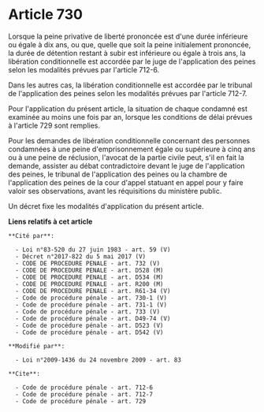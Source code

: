 # Article 730

Lorsque la peine privative de liberté prononcée est d'une durée inférieure ou égale à dix ans, ou que, quelle que soit la
peine initialement prononcée, la durée de détention restant à subir est inférieure ou égale à trois ans, la libération
conditionnelle est accordée par le juge de l'application des peines selon les modalités prévues par l'article 712-6. 

Dans les autres cas, la libération conditionnelle est accordée par le tribunal de l'application des peines selon les
modalités prévues par l'article 712-7. 

Pour l'application du présent article, la situation de chaque condamné est examinée au moins une fois par an, lorsque les
conditions de délai prévues à l'article 729 sont remplies. 

Pour les demandes de libération conditionnelle concernant des personnes condamnées à une peine d'emprisonnement égale ou
supérieure à cinq ans ou à une peine de réclusion, l'avocat de la partie civile peut, s'il en fait la demande, assister au
débat contradictoire devant le juge de l'application des peines, le tribunal de l'application des peines ou la chambre de
l'application des peines de la cour d'appel statuant en appel pour y faire valoir ses observations, avant les réquisitions du
ministère public. 

Un décret fixe les modalités d'application du présent article.

**Liens relatifs à cet article**

	**Cité par**:

	  - Loi n°83-520 du 27 juin 1983 - art. 59 (V)
	  - Décret n°2017-822 du 5 mai 2017 (V)
	  - CODE DE PROCEDURE PENALE - art. 732 (V)
	  - CODE DE PROCEDURE PENALE - art. D528 (M)
	  - CODE DE PROCEDURE PENALE - art. D534 (M)
	  - CODE DE PROCEDURE PENALE - art. R200 (M)
	  - CODE DE PROCEDURE PENALE - art. R61-34 (V)
	  - Code de procédure pénale - art. 730-1 (V)
	  - Code de procédure pénale - art. 731-1 (V)
	  - Code de procédure pénale - art. 733 (V)
	  - Code de procédure pénale - art. D49-74 (V)
	  - Code de procédure pénale - art. D523 (V)
	  - Code de procédure pénale - art. D542 (V)

	**Modifié par**:

	  - Loi n°2009-1436 du 24 novembre 2009 - art. 83

	**Cite**:

	  - Code de procédure pénale - art. 712-6
	  - Code de procédure pénale - art. 712-7
	  - Code de procédure pénale - art. 729

